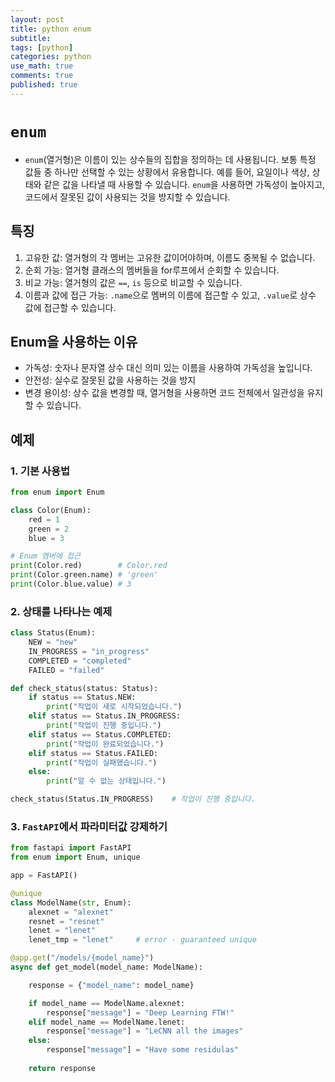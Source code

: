 ```yaml
---
layout: post
title: python enum
subtitle: 
tags: [python]
categories: python
use_math: true
comments: true
published: true
---
```



# `enum`

- `enum`(열거형)은 이름이 있는 상수들의 집합을 정의하는 데 사용됩니다. 보통 특정 값들 중 하나만 선택할 수 있는 상황에서 유용합니다. 예를 들어, 요일이나 색상, 상태와 같은 값을 나타낼 때 사용할 수 있습니다. `enum`을 사용하면 가독성이 높아지고, 코드에서 잘못된 값이 사용되는 것을 방지할 수 있습니다.

## 특징

1. 고유한 값: 열거형의 각 멤버는 고유한 값이어야하며, 이름도 중복될 수 없습니다.
2. 순회 가능: 열거형 클래스의 멤버들을 for루프에서 순회할 수 있습니다.
3. 비교 가능: 열거형의 값은 `==`, `is` 등으로 비교할 수 있습니다.
4. 이름과 값에 접근 가능: `.name`으로 멤버의 이름에 접근할 수 있고, `.value`로 상수 값에 접근할 수 있습니다.

## Enum을 사용하는 이유

- 가독성: 숫자나 문자열 상수 대신 의미 있는 이름을 사용하여 가독성을 높입니다.
- 안전성: 실수로 잘못된 값을 사용하는 것을 방지
- 변경 용이성: 상수 값을 변경할 때, 열거형을 사용하면 코드 전체에서 일관성을 유지할 수 있습니다.


## 예제

### 1. 기본 사용법

```python
from enum import Enum

class Color(Enum):
    red = 1
    green = 2
    blue = 3

# Enum 멤버에 접근
print(Color.red)        # Color.red
print(Color.green.name) # 'green'
print(Color.blue.value) # 3
```

### 2. 상태를 나타나는 예제

```python
class Status(Enum):
    NEW = "new"
    IN_PROGRESS = "in_progress"
    COMPLETED = "completed"
    FAILED = "failed"

def check_status(status: Status):
    if status == Status.NEW:
        print("작업이 새로 시작되었습니다.")
    elif status == Status.IN_PROGRESS:
        print("작업이 진행 중입니다.")
    elif status == Status.COMPLETED:
        print("작업이 완료되었습니다.")
    elif status == Status.FAILED:
        print("작업이 실패했습니다.")
    else:
        print("알 수 없는 상태입니다.")

check_status(Status.IN_PROGRESS)    # 작업이 진행 중입니다.
```

### 3. `FastAPI`에서 파라미터값 강제하기

```python
from fastapi import FastAPI
from enum import Enum, unique

app = FastAPI()

@unique
class ModelName(str, Enum):
    alexnet = "alexnet"
    resnet = "resnet"
    lenet = "lenet"
    lenet_tmp = "lenet"     # error - guaranteed unique

@app.get("/models/{model_name}")
async def get_model(model_name: ModelName):

    response = {"model_name": model_name}

    if model_name == ModelName.alexnet:
        response["message"] = "Deep Learning FTW!"
    elif model_name == ModelName.lenet:
        response["message"] = "LeCNN all the images"
    else:
        response["message"] = "Have some residulas"
    
    return response
```